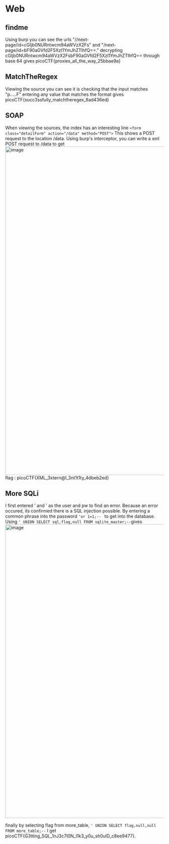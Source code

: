 # Web #
## findme ##
Using burp you can see the urls "//next-page/id=cGljb0NURntwcm94aWVzX2Fs" and "/next-page/id=bF90aGVfd2F5XzI1YmJhZTlhfQ==."
decrypting cGljb0NURntwcm94aWVzX2FsbF90aGVfd2F5XzI1YmJhZTlhfQ== through base 64 gives picoCTF{proxies_all_the_way_25bbae9a}
## MatchTheRegex ##
Viewing the source you can see it is checking that the input matches "p.....F"
entering any value that matches the format gives picoCTF{succ3ssfully_matchtheregex_8ad436ed}
## SOAP ##
When viewing the sources, the index has an interesting line
`<form class="detailForm" action="/data" method="POST">`
This shows a POST request to the location /data. Using burp's interceptor, you can write a xml POST request to /data to get <img width="1042" alt="image" src="https://github.com/emilyh1013/writeups/assets/138421980/3fb1a6eb-725a-4af2-bce3-738fc1211fa9">
flag : picoCTF{XML_3xtern@l_3nt1t1ty_4dbeb2ed}
## More SQLi ##
I first entered ' and ' as the user and pw to find an error. Because an error occured, its confirmed there is a SQL injection possible. By entering a common phrase into the password `'or 1=1;-- ` to get into the database. Using `' UNION SELECT sql,flag,null FROM sqlite_master;--`gives <img width="932" alt="image" src="https://github.com/emilyh1013/writeups/assets/138421980/364b31be-f37a-44bb-a031-b81bbbb7a86a">

finally by selecting flag from more_table, `' UNION SELECT flag,null,null FROM more_table;--` I get picoCTF{G3tting_5QL_1nJ3c7I0N_l1k3_y0u_sh0ulD_c8ee9477}.
